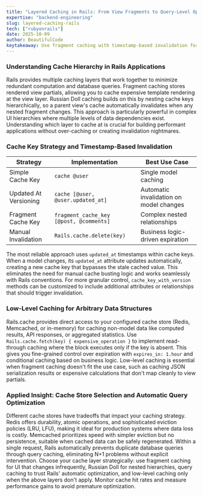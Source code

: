 ```yaml
---
title: "Layered Caching in Rails: From View Fragments to Query-Level Optimization"
expertise: "backend-engineering"
slug: layered-caching-rails
tech: ["rubyonrails"]
date: 2025-10-09
author: BeautifulCode
keytakeaway: Use fragment caching with timestamp-based invalidation for views, Russian Doll patterns for hierarchies, and low-level Rails.cache for arbitrary data while leveraging automatic query caching within requests.
---
```


### Understanding Cache Hierarchy in Rails Applications

Rails provides multiple caching layers that work together to minimize redundant computation and database queries. Fragment caching stores rendered view partials, allowing you to cache expensive template rendering at the view layer. Russian Doll caching builds on this by nesting cache keys hierarchically, so a parent view's cache automatically invalidates when any nested fragment changes. This approach is particularly powerful in complex UI hierarchies where multiple levels of data dependencies exist. Understanding which layer to cache at is crucial for building performant applications without over-caching or creating invalidation nightmares.

### Cache Key Strategy and Timestamp-Based Invalidation

| Strategy | Implementation | Best Use Case |
|----------|---|---|
| Simple Cache Key | `cache @user` | Single model caching |
| Updated At Versioning | `cache [@user, @user.updated_at]` | Automatic invalidation on model changes |
| Fragment Cache Key | `fragment_cache_key [@post, @comments]` | Complex nested relationships |
| Manual Invalidation | `Rails.cache.delete(key)` | Business logic-driven expiration |

The most reliable approach uses `updated_at` timestamps within cache keys. When a model changes, its `updated_at` attribute updates automatically, creating a new cache key that bypasses the stale cached value. This eliminates the need for manual cache busting logic and works seamlessly with Rails conventions. For more granular control, `cache_key_with_version` methods can be customized to include additional attributes or relationships that should trigger invalidation.

### Low-Level Caching for Arbitrary Data Structures

Rails.cache provides direct access to your configured cache store (Redis, Memcached, or in-memory) for caching non-model data like computed results, API responses, or aggregated statistics. Use `Rails.cache.fetch(key) { expensive_operation }` to implement read-through caching where the block executes only if the key is absent. This gives you fine-grained control over expiration with `expires_in: 1.hour` and conditional caching based on business logic. Low-level caching is essential when fragment caching doesn't fit the use case, such as caching JSON serialization results or expensive calculations that don't map cleanly to view partials.

### Applied Insight: Cache Store Selection and Automatic Query Optimization

Different cache stores have tradeoffs that impact your caching strategy. Redis offers durability, atomic operations, and sophisticated eviction policies (LRU, LFU), making it ideal for production systems where data loss is costly. Memcached prioritizes speed with simpler eviction but no persistence, suitable when cached data can be safely regenerated. Within a single request, Rails automatically prevents duplicate database queries through query caching, eliminating N+1 problems without explicit intervention. Choose your cache layer strategically: use fragment caching for UI that changes infrequently, Russian Doll for nested hierarchies, query caching to trust Rails' automatic optimization, and low-level caching only when the above layers don't apply. Monitor cache hit rates and measure performance gains to avoid premature optimization.